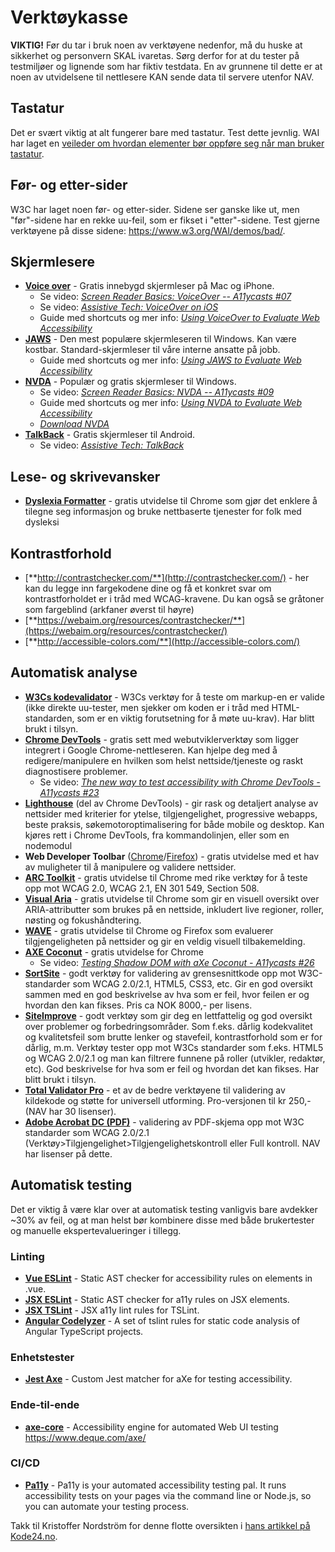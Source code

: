 # Verktøykasse

<alertstripe type="advarsel">
    <strong>VIKTIG!</strong> Før du tar i bruk noen av verktøyene nedenfor, må du huske at sikkerhet og personvern SKAL ivaretas. Sørg derfor for at du tester på testmiljøer og lignende som har fiktiv testdata. En av grunnene til dette er at noen av utvidelsene til nettlesere KAN sende data til servere utenfor NAV.
</alertstripe>

## Tastatur
Det er svært viktig at alt fungerer bare med tastatur. Test dette jevnlig. WAI har laget en [veileder om hvordan elementer bør oppføre seg når man bruker tastatur](https://webaim.org/techniques/keyboard/).

## Før- og etter-sider
W3C har laget noen før- og etter-sider. Sidene ser ganske like ut, men "før"-sidene har en rekke uu-feil, som er fikset i "etter"-sidene. Test gjerne verktøyene på disse sidene: https://www.w3.org/WAI/demos/bad/. 

## Skjermlesere

- [**Voice over**](https://webaim.org/articles/voiceover/) - Gratis innebygd skjermleser på Mac og iPhone.
    - Se video: [*Screen Reader Basics: VoiceOver -- A11ycasts #07*](https://www.youtube.com/watch?v=5R-6WvAihms)
    - Se video: [*Assistive Tech: VoiceOver on iOS*](https://www.youtube.com/watch?v=bCHpdjvxBws)
    - Guide med shortcuts og mer info: [*Using VoiceOver to Evaluate Web Accessibility*](https://webaim.org/articles/voiceover/) 
- [**JAWS**](https://webaim.org/articles/jaws/) - Den mest populære skjermleseren til Windows. Kan være kostbar. Standard-skjermleser til våre interne ansatte på jobb.
    - Guide med shortcuts og mer info: [*Using JAWS to Evaluate Web Accessibility*](https://webaim.org/articles/jaws/)
- [**NVDA**](https://webaim.org/articles/nvda/) - Populær og gratis skjermleser til Windows.
    - Se video: [*Screen Reader Basics: NVDA -- A11ycasts #09*](https://www.youtube.com/watch?v=Jao3s_CwdRU)
    - Guide med shortcuts og mer info: [*Using NVDA to Evaluate Web Accessibility*](https://webaim.org/articles/nvda/)
    - [*Download NVDA*](https://www.nvaccess.org/)
- [**TalkBack**](https://support.google.com/accessibility/android/answer/6283677?hl=en) - Gratis skjermleser til Android.
    - Se video: [*Assistive Tech: TalkBack*](https://www.youtube.com/watch?v=0Zpzl4EKCco)

## Lese- og skrivevansker

- [**Dyslexia Formatter**](https://chrome.google.com/webstore/detail/dyslexia-formatter/kggkghfhlppjclojgphbploiaipgogoc) - gratis utvidelse til Chrome som gjør det enklere å tilegne seg informasjon og bruke nettbaserte tjenester for folk med dysleksi

## Kontrastforhold

- [**http://contrastchecker.com/**](http://contrastchecker.com/)  - her kan du legge inn fargekodene dine og få et konkret svar om kontrastforholdet er i tråd med WCAG-kravene. Du kan også se gråtoner som fargeblind (arkfaner øverst til høyre)
- [**https://webaim.org/resources/contrastchecker/**](https://webaim.org/resources/contrastchecker/)
- [**http://accessible-colors.com/**](http://accessible-colors.com/)

## Automatisk analyse

- [**W3Cs kodevalidator**](https://validator.w3.org/) - W3Cs verktøy for å teste om markup-en er valide (ikke direkte uu-tester, men sjekker om koden er i tråd med HTML-standarden, som er en viktig forutsetning for å møte uu-krav). Har blitt brukt i tilsyn.
- [**Chrome DevTools**](https://developers.google.com/web/tools/chrome-devtools/) - gratis sett med webutviklerverktøy som ligger integrert i Google Chrome-nettleseren. Kan hjelpe deg med å redigere/manipulere en hvilken som helst nettside/tjeneste og raskt diagnostisere problemer. 
    - Se video: [*The new way to test accessibility with Chrome DevTools - A11ycasts #23*](https://www.youtube.com/watch?v=b0Q5Zp_yKaU)
- [**Lighthouse**](https://developers.google.com/web/tools/lighthouse/) (del av Chrome DevTools) - gir rask og detaljert analyse av nettsider med kriterier for ytelse, tilgjengelighet, progressive webapps, beste praksis, søkemotoroptimalisering for både mobile og desktop. Kan kjøres rett i Chrome DevTools, fra kommandolinjen, eller som en nodemodul
- **Web Developer Toolbar** ([Chrome](https://chrome.google.com/webstore/detail/web-developer-toolbar/deeboegbjcnfgidliakhpoapnpomphji)/[Firefox](https://addons.mozilla.org/en-US/firefox/addon/web-developer/)) - gratis utvidelse med et hav av muligheter til å manipulere og validere nettsider.
- [**ARC Toolkit**](https://chrome.google.com/webstore/detail/arc-toolkit/chdkkkccnlfncngelccgbgfmjebmkmce) - gratis utvidelse til Chrome med rike verktøy for å teste opp mot WCAG 2.0, WCAG 2.1, EN 301 549, Section 508.
- [**Visual Aria**](https://chrome.google.com/webstore/detail/visual-aria/lhbmajchkkmakajkjenkchhnhbadmhmk) - gratis utvidelse til Chrome som gir en visuell oversikt over ARIA-attributter som brukes på en nettside, inkludert live regioner, roller, nøsting og fokushåndtering.
- [**WAVE**](https://wave.webaim.org/) - gratis utvidelse til Chrome og Firefox som evaluerer tilgjengeligheten på nettsider og gir en veldig visuell tilbakemelding.
- [**AXE Coconut**](https://chrome.google.com/webstore/detail/axe-coconut/iobddmbdndbbbfjopjdgadphaoihpojp) - gratis utvidelse for Chrome
    - Se video: [*Testing Shadow DOM with aXe Coconut - A11ycasts #26*](https://www.youtube.com/watch?v=1uyQdC3LqLo)
- [**SortSite**](https://www.powermapper.com/products/sortsite/) - godt verktøy for validering av grensesnittkode opp mot W3C-standarder som WCAG 2.0/2.1, HTML5, CSS3, etc. Gir en god oversikt sammen med en god beskrivelse av hva som er feil, hvor feilen er og hvordan den kan fikses. Pris ca NOK 8000,- per lisens. 
- [**SiteImprove**](https://siteimprove.com/nb-no/) - godt verktøy som gir deg en lettfattelig og god oversikt over problemer og forbedringsområder. Som f.eks. dårlig kodekvalitet og kvalitetsfeil som brutte lenker og stavefeil, kontrastforhold som er for dårlig, m.m. Verktøy tester opp mot W3Cs standarder som f.eks. HTML5 og WCAG 2.0/2.1 og man kan filtrere funnene på roller (utvikler, redaktør, etc). God beskrivelse for hva som er feil og hvordan det kan fikses. Har blitt brukt i tilsyn.
- [**Total Validator Pro**](http://www.totalvalidator.com/) - et av de bedre verktøyene til validering av kildekode og støtte for universell utforming. Pro-versjonen til kr 250,- (NAV har 30 lisenser).
- [**Adobe Acrobat DC (PDF)**](https://helpx.adobe.com/no/acrobat/user-guide.html?topic=/no/no/acrobat/morehelp/accessibility_tags_and_reflow.ug.js) - validering av PDF-skjema opp mot W3C standarder som WCAG 2.0/2.1 (Verktøy>Tilgjengelighet>Tilgjengelighetskontroll eller Full kontroll. NAV har lisenser på dette.

## Automatisk testing

<div><alertstripe type="advarsel">Det er viktig å være klar over at automatisk testing vanligvis bare avdekker ~30% av feil, og at man helst bør kombinere disse med både brukertester og manuelle ekspertevalueringer i tillegg.</alertstripe></div>

### Linting

- [**Vue ESLint**](https://github.com/maranran/eslint-plugin-vue-a11y) - Static AST checker for accessibility rules on elements in .vue.
- [**JSX ESLint**](https://github.com/evcohen/eslint-plugin-jsx-a11y) - Static AST checker for a11y rules on JSX elements.
- [**JSX TSLint**](https://github.com/joaovieira/tslint-react-a11y#readme) - JSX a11y lint rules for TSLint.
- [**Angular Codelyzer**](https://github.com/mgechev/codelyzer#readme) - A set of tslint rules for static code analysis of Angular TypeScript projects.

### Enhetstester

- [**Jest Axe**](https://github.com/nickcolley/jest-axe) - Custom Jest matcher for aXe for testing accessibility.

### Ende-til-ende

- [**axe-core**](https://github.com/dequelabs/axe-core) - Accessibility engine for automated Web UI testing https://www.deque.com/axe/

### CI/CD

- [**Pa11y**](https://github.com/pa11y/pa11y) - Pa11y is your automated accessibility testing pal. It runs accessibility tests on your pages via the command line or Node.js, so you can automate your testing process.

Takk til Kristoffer Nordström for denne flotte oversikten i [hans artikkel på Kode24.no](https://www.kode24.no/kodenytt/5-verktoy-for-bedre-tilgjengelighet/72149017).
